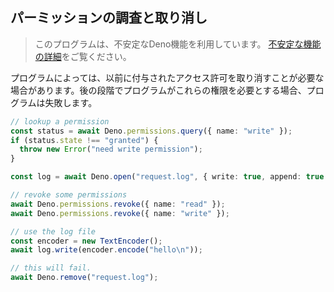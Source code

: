 ## パーミッションの調査と取り消し

> このプログラムは、不安定なDeno機能を利用しています。
> [不安定な機能の詳細](../runtime/stability.md)をご覧ください。

プログラムによっては、以前に付与されたアクセス許可を取り消すことが必要な場合があります。後の段階でプログラムがこれらの権限を必要とする場合、プログラムは失敗します。

```ts
// lookup a permission
const status = await Deno.permissions.query({ name: "write" });
if (status.state !== "granted") {
  throw new Error("need write permission");
}

const log = await Deno.open("request.log", { write: true, append: true });

// revoke some permissions
await Deno.permissions.revoke({ name: "read" });
await Deno.permissions.revoke({ name: "write" });

// use the log file
const encoder = new TextEncoder();
await log.write(encoder.encode("hello\n"));

// this will fail.
await Deno.remove("request.log");
```
